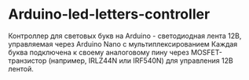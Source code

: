 # Arduino-led-letters-controller
Контроллер для световых букв на Arduino - светодиодная лента 12В, управляемая через Arduino Nano с мультиплексированием
Каждая буква подключена к своему аналоговому пину через MOSFET-транзистор (например, IRLZ44N или IRF540N) для управления 12В лентой.

